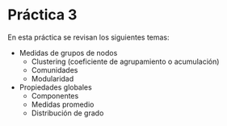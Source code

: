 # Práctica 3

En esta práctica se revisan los siguientes temas:

- Medidas de grupos de nodos
	- Clustering (coeficiente de agrupamiento o acumulación)
	- Comunidades
	- Modularidad
- Propiedades globales
	- Componentes
	- Medidas promedio
	- Distribución de grado